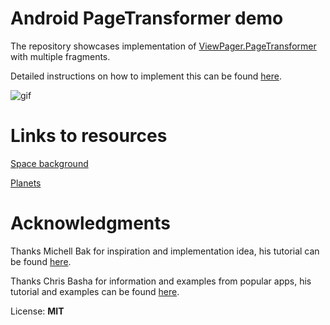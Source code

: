 # Android PageTransformer demo

The repository showcases implementation of [ViewPager.PageTransformer](https://developer.android.com/reference/android/support/v4/view/ViewPager.PageTransformer) with multiple fragments.

Detailed instructions on how to implement this can be found [here](https://github.com/m3sv/PageTransformerDemo/blob/master/TUTORIAL.md).

![gif](https://raw.githubusercontent.com/m3sv/PageTransformerDemo/master/demo.gif)

# Links to resources

[Space background](https://opengameart.org/content/parallax-space-scene-seamlessly-scrolls-too)

[Planets](https://opengameart.org/content/16-planet-sprites)

# Acknowledgments

Thanks Michell Bak for inspiration and implementation idea, his tutorial can be found 
[here](https://android.jlelse.eu/creating-an-intro-screen-for-your-app-using-viewpager-pagetransformer-9950517ea04f).

Thanks Chris Basha for information and examples from popular apps, his tutorial and examples can be found [here](https://medium.com/@BashaChris/the-android-viewpager-has-become-a-fairly-popular-component-among-android-apps-its-simple-6bca403b16d4).


License: **MIT**
